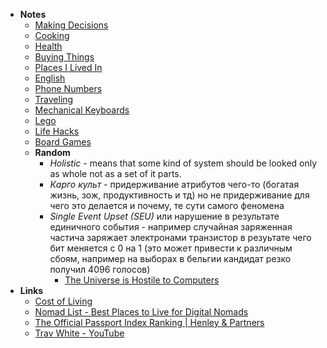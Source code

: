 - **Notes**	
	- [Making Decisions](Making%20Decisions.md)
	- [Cooking](Cooking.md)
	- [Health](Health/Health.md)
	- [Buying Things](Buying%20Things.md)
	- [Places I Lived In](Places%20I%20Lived%20In.md)
	- [English](English.md)
	- [Phone Numbers](Phone%20Numbers.md)
	- [Traveling](Traveling.md)
	- [Mechanical Keyboards](Life/Mechanical%20Keyboards.md)
	- [Lego](Life/Lego.md)
	- [Life Hacks](Life/Life%20Hacks.md)
	- [Board Games](Life/Board%20Games.md)
	- **Random**	
		- *Holistic* - means that some kind of system should be looked only as whole not as a set of it parts.
		- *Карго культ* - придерживание атрибутов чего-то (богатая жизнь, зож, продуктивность и тд) но не придерживание для чего это делается и почему, те сути самого феномена
		- *Single Event Upset (SEU)* или нарушение в результате единичного события - например случайная заряженная частича заряжает электронами транзистор в резуьтате чего бит меняется с 0 на 1 (это может привести к различным сбоям, например на выборах в бельгии кандидат резко получил 4096 голосов)
			- [The Universe is Hostile to Computers](https://www.youtube.com/watch?v=AaZ_RSt0KP8)
- **Links**
	- [Cost of Living](https://www.numbeo.com/cost-of-living/)
	- [Nomad List - Best Places to Live for Digital Nomads](https://nomadlist.com)
	- [The Official Passport Index Ranking | Henley & Partners](https://www.henleyglobal.com/passport-index/ranking)
	- [Trav White - YouTube](https://www.youtube.com/channel/UC6HEhd6eFIAmnwoi77hnNIw)